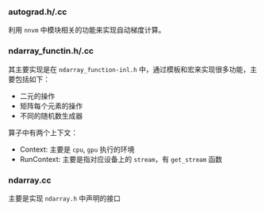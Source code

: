 ### autograd.h/.cc

利用 `nnvm` 中模块相关的功能来实现自动梯度计算。

### ndarray\_functin.h/.cc

其主要实现是在 `ndarray_function-inl.h` 中，通过模板和宏来实现很多功能，主要包括如下：

+ 二元的操作
+ 矩阵每个元素的操作
+ 不同的随机数生成器

算子中有两个上下文：

+ Context: 主要是 `cpu`, `gpu` 执行的环境
+ RunContext: 主要是指对应设备上的 `stream`，有 `get_stream` 函数

### ndarray.cc

主要是实现 `ndarray.h` 中声明的接口
